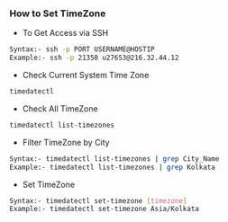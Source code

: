 ### How to Set TimeZone

- To Get Access via SSH
```sh
Syntax:- ssh -p PORT USERNAME@HOSTIP
Example:- ssh -p 21350 u27653@216.32.44.12
```

- Check Current System Time Zone
```sh
timedatectl
```
- Check All TimeZone
```sh
timedatectl list-timezones
```
- Filter TimeZone by City
```sh
Syntax:- timedatectl list-timezones | grep City_Name
Example:- timedatectl list-timezones | grep Kolkata
```
- Set TimeZone
```sh
Syntax:- timedatectl set-timezone [timezone]
Example:- timedatectl set-timezone Asia/Kolkata
```
